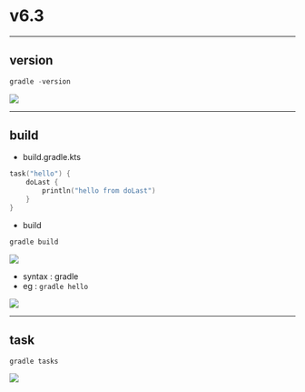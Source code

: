 # v6.3

---

## version
````ps1
gradle -version
````
<img src="https://i.imgur.com/xJV2kT1.png">

---

## build
* build.gradle.kts
````ps1
task("hello") {
    doLast {
        println("hello from doLast")
    }
}
````

* build

````ps1
gradle build
````

<img src="https://i.imgur.com/aaRmNyl.png">

* syntax : gradle <taskName>
* eg : `gradle hello`

<img src="https://i.imgur.com/Kdzqpo9.png">

---

## task
````ps1
gradle tasks 
````
<img src="https://i.imgur.com/EbFRhWR.png">
